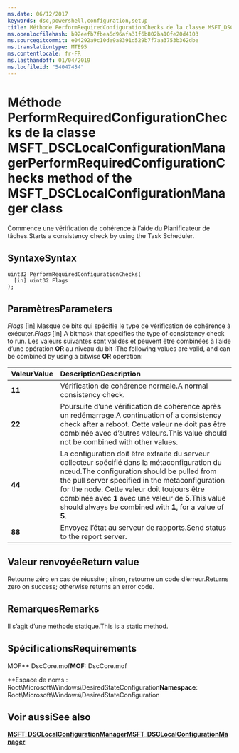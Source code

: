 ```yaml
---
ms.date: 06/12/2017
keywords: dsc,powershell,configuration,setup
title: Méthode PerformRequiredConfigurationChecks de la classe MSFT_DSCLocalConfigurationManager
ms.openlocfilehash: b92eefb7fbea6d96afa31f6b802ba10fe20d4103
ms.sourcegitcommit: e04292a9c10de9a8391d529b7f7aa3753b362dbe
ms.translationtype: MTE95
ms.contentlocale: fr-FR
ms.lasthandoff: 01/04/2019
ms.locfileid: "54047454"
---
```

# <a name="performrequiredconfigurationchecks-method-of-the-msftdsclocalconfigurationmanager-class"></a><span data-ttu-id="c3f5d-103">Méthode PerformRequiredConfigurationChecks de la classe MSFT_DSCLocalConfigurationManager</span><span class="sxs-lookup"><span data-stu-id="c3f5d-103">PerformRequiredConfigurationChecks method of the MSFT_DSCLocalConfigurationManager class</span></span>

<span data-ttu-id="c3f5d-104">Commence une vérification de cohérence à l’aide du Planificateur de tâches.</span><span class="sxs-lookup"><span data-stu-id="c3f5d-104">Starts a consistency check by using the Task Scheduler.</span></span>

## <a name="syntax"></a><span data-ttu-id="c3f5d-105">Syntaxe</span><span class="sxs-lookup"><span data-stu-id="c3f5d-105">Syntax</span></span>

```mof
uint32 PerformRequiredConfigurationChecks(
  [in] uint32 Flags
);
```

## <a name="parameters"></a><span data-ttu-id="c3f5d-106">Paramètres</span><span class="sxs-lookup"><span data-stu-id="c3f5d-106">Parameters</span></span>

<span data-ttu-id="c3f5d-107">*Flags* \[in\] Masque de bits qui spécifie le type de vérification de cohérence à exécuter.</span><span class="sxs-lookup"><span data-stu-id="c3f5d-107">*Flags* \[in\] A bitmask that specifies the type of consistency check to run.</span></span> <span data-ttu-id="c3f5d-108">Les valeurs suivantes sont valides et peuvent être combinées à l’aide d’une opération **OR** au niveau du bit :</span><span class="sxs-lookup"><span data-stu-id="c3f5d-108">The following values are valid, and can be combined by using a bitwise **OR** operation:</span></span>

|<span data-ttu-id="c3f5d-109">Valeur</span><span class="sxs-lookup"><span data-stu-id="c3f5d-109">Value</span></span> |<span data-ttu-id="c3f5d-110">Description</span><span class="sxs-lookup"><span data-stu-id="c3f5d-110">Description</span></span> |
|:--- |:---|
|<span data-ttu-id="c3f5d-111">**1**</span><span class="sxs-lookup"><span data-stu-id="c3f5d-111">**1**</span></span> | <span data-ttu-id="c3f5d-112">Vérification de cohérence normale.</span><span class="sxs-lookup"><span data-stu-id="c3f5d-112">A normal consistency check.</span></span> |
|<span data-ttu-id="c3f5d-113">**2**</span><span class="sxs-lookup"><span data-stu-id="c3f5d-113">**2**</span></span> | <span data-ttu-id="c3f5d-114">Poursuite d’une vérification de cohérence après un redémarrage.</span><span class="sxs-lookup"><span data-stu-id="c3f5d-114">A continuation of a consistency check after a reboot.</span></span> <span data-ttu-id="c3f5d-115">Cette valeur ne doit pas être combinée avec d’autres valeurs.</span><span class="sxs-lookup"><span data-stu-id="c3f5d-115">This value should not be combined with other values.</span></span> |
|<span data-ttu-id="c3f5d-116">**4**</span><span class="sxs-lookup"><span data-stu-id="c3f5d-116">**4**</span></span> | <span data-ttu-id="c3f5d-117">La configuration doit être extraite du serveur collecteur spécifié dans la métaconfiguration du nœud.</span><span class="sxs-lookup"><span data-stu-id="c3f5d-117">The configuration should be pulled from the pull server specified in the metaconfiguration for the node.</span></span> <span data-ttu-id="c3f5d-118">Cette valeur doit toujours être combinée avec **1** avec une valeur de **5**.</span><span class="sxs-lookup"><span data-stu-id="c3f5d-118">This value should always be combined with **1**, for a value of **5**.</span></span> |
|<span data-ttu-id="c3f5d-119">**8**</span><span class="sxs-lookup"><span data-stu-id="c3f5d-119">**8**</span></span> | <span data-ttu-id="c3f5d-120">Envoyez l’état au serveur de rapports.</span><span class="sxs-lookup"><span data-stu-id="c3f5d-120">Send status to the report server.</span></span> |

## <a name="return-value"></a><span data-ttu-id="c3f5d-121">Valeur renvoyée</span><span class="sxs-lookup"><span data-stu-id="c3f5d-121">Return value</span></span>

<span data-ttu-id="c3f5d-122">Retourne zéro en cas de réussite ; sinon, retourne un code d’erreur.</span><span class="sxs-lookup"><span data-stu-id="c3f5d-122">Returns zero on success; otherwise returns an error code.</span></span>

## <a name="remarks"></a><span data-ttu-id="c3f5d-123">Remarques</span><span class="sxs-lookup"><span data-stu-id="c3f5d-123">Remarks</span></span>

<span data-ttu-id="c3f5d-124">Il s’agit d’une méthode statique.</span><span class="sxs-lookup"><span data-stu-id="c3f5d-124">This is a static method.</span></span>

## <a name="requirements"></a><span data-ttu-id="c3f5d-125">Spécifications</span><span class="sxs-lookup"><span data-stu-id="c3f5d-125">Requirements</span></span>

<span data-ttu-id="c3f5d-126">MOF\*\* DscCore.mof</span><span class="sxs-lookup"><span data-stu-id="c3f5d-126">**MOF:** DscCore.mof</span></span>

<span data-ttu-id="c3f5d-127">\*\*Espace de noms : Root\Microsoft\Windows\DesiredStateConfiguration</span><span class="sxs-lookup"><span data-stu-id="c3f5d-127">**Namespace**: Root\Microsoft\Windows\DesiredStateConfiguration</span></span>

## <a name="see-also"></a><span data-ttu-id="c3f5d-128">Voir aussi</span><span class="sxs-lookup"><span data-stu-id="c3f5d-128">See also</span></span>

[<span data-ttu-id="c3f5d-129">**MSFT_DSCLocalConfigurationManager**</span><span class="sxs-lookup"><span data-stu-id="c3f5d-129">**MSFT_DSCLocalConfigurationManager**</span></span>](msft-dsclocalconfigurationmanager.md)